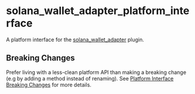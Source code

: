 # solana_wallet_adapter_platform_interface

A platform interface for the [solana_wallet_adapter](https://pub.dev/packages/solana_wallet_adapter) plugin.

## Breaking Changes

Prefer living with a less-clean platform API than making a breaking change (e.g by adding a method instead of renaming). See [Platform Interface Breaking Changes](https://flutter.dev/go/platform-interface-breaking-changes) for more details.